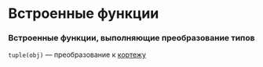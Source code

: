 # Встроенные функции

### Встроенные функции, выполняющие преобразование типов

`tuple(obj)` — преобразование к [кортежу](Python-Tuple%20(Кортежи).md)